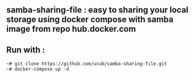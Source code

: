 ## samba-sharing-file : easy to sharing your local storage using docker compose with samba image from repo hub.docker.com

## Run with :
```
~# git clone https://github.com/ucub/samba-sharing-file.git
~# docker-compose up -d
```
